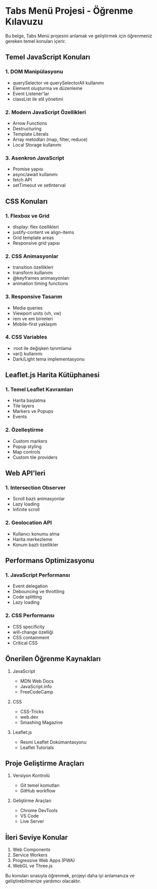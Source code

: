 # Tabs Menü Projesi - Öğrenme Kılavuzu

Bu belge, Tabs Menü projesini anlamak ve geliştirmek için öğrenmeniz gereken temel konuları içerir.

## Temel JavaScript Konuları

### 1. DOM Manipülasyonu
- querySelector ve querySelectorAll kullanımı
- Element oluşturma ve düzenleme
- Event Listener'lar
- classList ile stil yönetimi

### 2. Modern JavaScript Özellikleri
- Arrow Functions
- Destructuring
- Template Literals
- Array metodları (map, filter, reduce)
- Local Storage kullanımı

### 3. Asenkron JavaScript
- Promise yapısı
- async/await kullanımı
- fetch API
- setTimeout ve setInterval

## CSS Konuları

### 1. Flexbox ve Grid
- display: flex özellikleri
- justify-content ve align-items
- Grid template areas
- Responsive grid yapısı

### 2. CSS Animasyonlar
- transition özellikleri
- transform kullanımı
- @keyframes animasyonları
- animation timing functions

### 3. Responsive Tasarım
- Media queries
- Viewport units (vh, vw)
- rem ve em birimleri
- Mobile-first yaklaşım

### 4. CSS Variables
- :root ile değişken tanımlama
- var() kullanımı
- Dark/Light tema implementasyonu

## Leaflet.js Harita Kütüphanesi

### 1. Temel Leaflet Kavramları
- Harita başlatma
- Tile layers
- Markers ve Popups
- Events

### 2. Özelleştirme
- Custom markers
- Popup styling
- Map controls
- Custom tile providers

## Web API'leri

### 1. Intersection Observer
- Scroll bazlı animasyonlar
- Lazy loading
- Infinite scroll

### 2. Geolocation API
- Kullanıcı konumu alma
- Harita merkezleme
- Konum bazlı özellikler

## Performans Optimizasyonu

### 1. JavaScript Performansı
- Event delegation
- Debouncing ve throttling
- Code splitting
- Lazy loading

### 2. CSS Performansı
- CSS specificity
- will-change özelliği
- CSS containment
- Critical CSS

## Önerilen Öğrenme Kaynakları

1. JavaScript
   - MDN Web Docs
   - JavaScript.info
   - FreeCodeCamp

2. CSS
   - CSS-Tricks
   - web.dev
   - Smashing Magazine

3. Leaflet.js
   - Resmi Leaflet Dokümantasyonu
   - Leaflet Tutorials

## Proje Geliştirme Araçları

1. Versiyon Kontrolü
   - Git temel komutları
   - GitHub workflow

2. Geliştirme Araçları
   - Chrome DevTools
   - VS Code
   - Live Server

## İleri Seviye Konular

1. Web Components
2. Service Workers
3. Progressive Web Apps (PWA)
4. WebGL ve Three.js

Bu konuları sırasıyla öğrenmek, projeyi daha iyi anlamanıza ve geliştirebilmenize yardımcı olacaktır.
